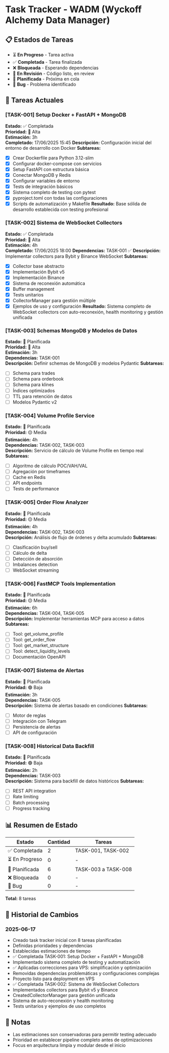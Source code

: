 # Task Tracker - WADM (Wyckoff Alchemy Data Manager)

## 📋 Estados de Tareas
- ⏳ **En Progreso** - Tarea activa
- ✅ **Completada** - Tarea finalizada
- ❌ **Bloqueada** - Esperando dependencias
- 🔄 **En Revisión** - Código listo, en review
- 📅 **Planificada** - Próxima en cola
- 🐛 **Bug** - Problema identificado

## 🎯 Tareas Actuales

### [TASK-001] Setup Docker + FastAPI + MongoDB
**Estado:** ✅ Completada  
**Prioridad:** 🔴 Alta  
**Estimación:** 3h  
**Completado:** 17/06/2025 15:45
**Descripción:** Configuración inicial del entorno de desarrollo con Docker
**Subtareas:**
- [x] Crear Dockerfile para Python 3.12-slim
- [x] Configurar docker-compose con servicios
- [x] Setup FastAPI con estructura básica
- [x] Conectar MongoDB y Redis
- [x] Configurar variables de entorno
- [x] Tests de integración básicos
- [x] Sistema completo de testing con pytest
- [x] pyproject.toml con todas las configuraciones
- [x] Scripts de automatización y Makefile
**Resultado:** Base sólida de desarrollo establecida con testing profesional

### [TASK-002] Sistema de WebSocket Collectors
**Estado:** ✅ Completada  
**Prioridad:** 🔴 Alta  
**Estimación:** 4h  
**Completado:** 17/06/2025 18:00
**Dependencias:** TASK-001 ✅ 
**Descripción:** Implementar collectors para Bybit y Binance WebSocket
**Subtareas:**
- [x] Collector base abstracto
- [x] Implementación Bybit v5
- [x] Implementación Binance
- [x] Sistema de reconexión automática
- [x] Buffer management
- [x] Tests unitarios
- [x] CollectorManager para gestión múltiple
- [x] Ejemplos de uso y configuración
**Resultado:** Sistema completo de WebSocket collectors con auto-reconexión, health monitoring y gestión unificada

### [TASK-003] Schemas MongoDB y Modelos de Datos
**Estado:** 📅 Planificada  
**Prioridad:** 🔴 Alta  
**Estimación:** 3h  
**Dependencias:** TASK-001  
**Descripción:** Definir schemas de MongoDB y modelos Pydantic
**Subtareas:**
- [ ] Schema para trades
- [ ] Schema para orderbook
- [ ] Schema para klines
- [ ] Índices optimizados
- [ ] TTL para retención de datos
- [ ] Modelos Pydantic v2

### [TASK-004] Volume Profile Service
**Estado:** 📅 Planificada  
**Prioridad:** 🟡 Media  
**Estimación:** 4h  
**Dependencias:** TASK-002, TASK-003  
**Descripción:** Servicio de cálculo de Volume Profile en tiempo real
**Subtareas:**
- [ ] Algoritmo de cálculo POC/VAH/VAL
- [ ] Agregación por timeframes
- [ ] Cache en Redis
- [ ] API endpoints
- [ ] Tests de performance

### [TASK-005] Order Flow Analyzer
**Estado:** 📅 Planificada  
**Prioridad:** 🟡 Media  
**Estimación:** 4h  
**Dependencias:** TASK-002, TASK-003  
**Descripción:** Análisis de flujo de órdenes y delta acumulado
**Subtareas:**
- [ ] Clasificación buy/sell
- [ ] Cálculo de delta
- [ ] Detección de absorción
- [ ] Imbalances detection
- [ ] WebSocket streaming

### [TASK-006] FastMCP Tools Implementation
**Estado:** 📅 Planificada  
**Prioridad:** 🟡 Media  
**Estimación:** 6h  
**Dependencias:** TASK-004, TASK-005  
**Descripción:** Implementar herramientas MCP para acceso a datos
**Subtareas:**
- [ ] Tool: get_volume_profile
- [ ] Tool: get_order_flow
- [ ] Tool: get_market_structure
- [ ] Tool: detect_liquidity_levels
- [ ] Documentación OpenAPI

### [TASK-007] Sistema de Alertas
**Estado:** 📅 Planificada  
**Prioridad:** 🟢 Baja  
**Estimación:** 3h  
**Dependencias:** TASK-005  
**Descripción:** Sistema de alertas basado en condiciones
**Subtareas:**
- [ ] Motor de reglas
- [ ] Integración con Telegram
- [ ] Persistencia de alertas
- [ ] API de configuración

### [TASK-008] Historical Data Backfill
**Estado:** 📅 Planificada  
**Prioridad:** 🟢 Baja  
**Estimación:** 2h  
**Dependencias:** TASK-003  
**Descripción:** Sistema para backfill de datos históricos
**Subtareas:**
- [ ] REST API integration
- [ ] Rate limiting
- [ ] Batch processing
- [ ] Progress tracking

## 📊 Resumen de Estado

| Estado | Cantidad | Tareas |
|--------|----------|--------|
| ✅ Completada | 2 | TASK-001, TASK-002 |
| ⏳ En Progreso | 0 | - |
| 📅 Planificada | 6 | TASK-003 a TASK-008 |
| ❌ Bloqueada | 0 | - |
| 🐛 Bug | 0 | - |

**Total:** 8 tareas

## 🔄 Historial de Cambios

### 2025-06-17
- Creado task tracker inicial con 8 tareas planificadas
- Definidas prioridades y dependencias  
- Establecidas estimaciones de tiempo
- ✅ Completada TASK-001: Setup Docker + FastAPI + MongoDB
- Implementado sistema completo de testing y automatización
- ✅ Aplicadas correcciones para VPS: simplificación y optimización
- Removidas dependencias problemáticas y configuraciones complejas
- Proyecto listo para deployment en VPS
- ✅ Completada TASK-002: Sistema de WebSocket Collectors
- Implementados collectors para Bybit v5 y Binance
- CreatedCollectorManager para gestión unificada
- Sistema de auto-reconexión y health monitoring
- Tests unitarios y ejemplos de uso completos

## 📝 Notas
- Las estimaciones son conservadoras para permitir testing adecuado
- Prioridad en establecer pipeline completo antes de optimizaciones
- Focus en arquitectura limpia y modular desde el inicio
